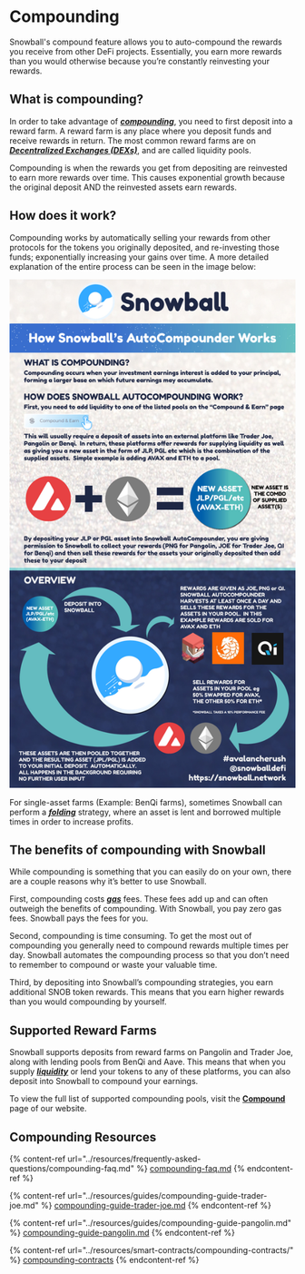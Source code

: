 # Compounding

Snowball's compound feature allows you to auto-compound the rewards you receive from other DeFi projects. Essentially, you earn more rewards than you would otherwise because you’re constantly reinvesting your rewards. 

## **What is compounding?**

In order to take advantage of [_**compounding**_](https://snowballs.gitbook.io/snowball-docs/resources/defi-glossary#compounding), you need to first deposit into a reward farm. A reward farm is any place where you deposit funds and receive rewards in return. The most common reward farms are on [_**Decentralized Exchanges (DEXs)**_](https://snowballs.gitbook.io/snowball-docs/resources/defi-glossary#decentralized-exchange-dex), and are called liquidity pools.

Compounding is when the rewards you get from depositing are reinvested to earn more rewards over time. This causes exponential growth because the original deposit AND the reinvested assets earn rewards. 

## How does it work?

Compounding works by automatically selling your rewards from other protocols for the tokens you originally deposited, and re-investing those funds; exponentially increasing your gains over time. A more detailed explanation of the entire process can be seen in the image below:

![Image by @mintle#4419](../.gitbook/assets/CompounderGuide.jpg)

For single-asset farms (Example: BenQi farms), sometimes Snowball can perform a [_**folding**_](https://snowballs.gitbook.io/snowball-docs/resources/defi-glossary#folding) strategy, where an asset is lent and borrowed multiple times in order to increase profits.

## **The benefits of compounding with Snowball**

While compounding is something that you can easily do on your own, there are a couple reasons why it’s better to use Snowball. 

First, compounding costs [_**gas**_](https://snowballs.gitbook.io/snowball-docs/resources/defi-glossary#gas) fees. These fees add up and can often outweigh the benefits of compounding. With Snowball, you pay zero gas fees. Snowball pays the fees for you.

Second, compounding is time consuming. To get the most out of compounding you generally need to compound rewards multiple times per day. Snowball automates the compounding process so that you don’t need to remember to compound or waste your valuable time. 

Third, by depositing into Snowball’s compounding strategies, you earn additional SNOB token rewards. This means that you earn higher rewards than you would compounding by yourself. 

## **Supported Reward Farms**

Snowball supports deposits from reward farms on Pangolin and Trader Joe, along with lending pools from BenQi and Aave. This means that when you supply [_**liquidity**_](https://snowballs.gitbook.io/snowball-docs/resources/defi-glossary#liquidity) or lend your tokens to any of these platforms, you can also deposit into Snowball to compound your earnings.

To view the full list of supported compounding pools, visit the [**Compound**](https://app.snowball.network/compound-and-earn) page of our website.

## **Compounding Resources**

{% content-ref url="../resources/frequently-asked-questions/compounding-faq.md" %}
[compounding-faq.md](../resources/frequently-asked-questions/compounding-faq.md)
{% endcontent-ref %}

{% content-ref url="../resources/guides/compounding-guide-trader-joe.md" %}
[compounding-guide-trader-joe.md](../resources/guides/compounding-guide-trader-joe.md)
{% endcontent-ref %}

{% content-ref url="../resources/guides/compounding-guide-pangolin.md" %}
[compounding-guide-pangolin.md](../resources/guides/compounding-guide-pangolin.md)
{% endcontent-ref %}

{% content-ref url="../resources/smart-contracts/compounding-contracts/" %}
[compounding-contracts](../resources/smart-contracts/compounding-contracts/)
{% endcontent-ref %}
